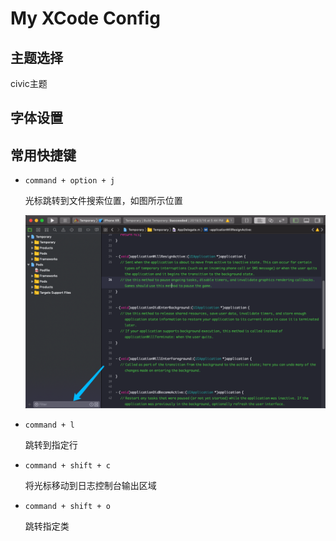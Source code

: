 # My XCode Config

## 主题选择

civic主题

## 字体设置


## 常用快捷键

* `command + option + j` 

	光标跳转到文件搜索位置，如图所示位置

	![](https://github.com/cocacola-ty/Images/blob/master/xcode_file_filter.png?raw=true)

* `command + l` 

	跳转到指定行

* `command + shift + c` 

	将光标移动到日志控制台输出区域

* `command + shift + o` 

	跳转指定类